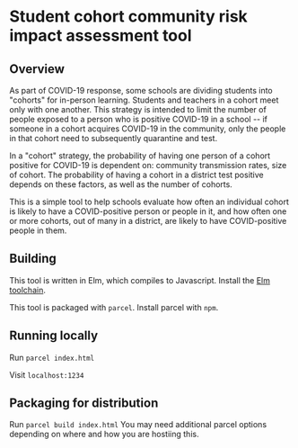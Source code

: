 # Student cohort community risk impact assessment tool

## Overview

As part of COVID-19 response, some schools are dividing students into "cohorts" for in-person learning. Students and teachers in a cohort meet only with one another. This strategy is intended to limit the number of people exposed to a person who is positive COVID-19 in a school -- if someone in a cohort acquires COVID-19 in the community, only the people in that cohort need to subsequently quarantine and test.

In a "cohort" strategy, the probability of having one person of a cohort positive for COVID-19 is dependent on: community transmission rates, size of cohort. The probability of having a cohort in a district test positive depends on these factors, as well as the number of cohorts.

This is a simple tool to help schools evaluate how often an individual cohort is likely to have a COVID-positive person or people in it, and how often one or more cohorts, out of many in a district, are likely to have COVID-positive people in them.

## Building

This tool is written in Elm, which compiles to Javascript. Install the [Elm toolchain](https://guide.elm-lang.org/install/elm.html).

This tool is packaged with `parcel`. Install parcel with `npm`.

## Running locally

Run `parcel index.html`

Visit `localhost:1234`

## Packaging for distribution

Run `parcel build index.html` You may need additional parcel options depending on where and how you are hostiing this.
